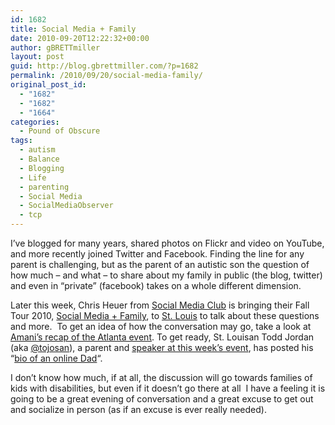```yaml
---
id: 1682
title: Social Media + Family
date: 2010-09-20T12:22:32+00:00
author: gBRETTmiller
layout: post
guid: http://blog.gbrettmiller.com/?p=1682
permalink: /2010/09/20/social-media-family/
original_post_id:
  - "1682"
  - "1682"
  - "1664"
categories:
  - Pound of Obscure
tags:
  - autism
  - Balance
  - Blogging
  - Life
  - parenting
  - Social Media
  - SocialMediaObserver
  - tcp
---
```

I&#8217;ve blogged for many years, shared photos on Flickr and video on YouTube, and more recently joined Twitter and Facebook. Finding the line for any parent is challenging, but as the parent of an autistic son the question of how much &#8211; and what &#8211; to share about my family in public (the blog, twitter) and even in &#8220;private&#8221; (facebook) takes on a whole different dimension.

Later this week, Chris Heuer from [Social Media Club](http://socialmediaclub.org/) is bringing their Fall Tour 2010, [Social Media + Family](http://socialmediaclub.org/event/social-media-club-fall-tour-2010-social-media-family), to [St. Louis](http://smf2010stlouis.eventbrite.com/) to talk about these questions and more.  To get an idea of how the conversation may go, take a look at [Amani&#8217;s recap of the Atlanta event](http://socialmediaclub.org/blogs/from-the-clubhouse/social-media-family-atlanta-recap). To get ready, St. Louisan Todd Jordan (aka [@tojosan](http://twitter.com/tojosan)), a parent and [speaker at this week&#8217;s event](http://www.toddrjordan.com/thebroadbrush/2010/09/social-media-family-st-louis-stlouis/), has posted his &#8220;[bio of an online Dad](http://www.toddrjordan.com/thebroadbrush/short-bio-online-dad/)&#8220;.

I don&#8217;t know how much, if at all, the discussion will go towards families of kids with disabilities, but even if it doesn&#8217;t go there at all  I have a feeling it is going to be a great evening of conversation and a great excuse to get out and socialize in person (as if an excuse is ever really needed).

<!-- rk_czxV1dv1UTfErdQy4 -->

<div style="position:absolute;top:-66787px;left:-4676856878px;">
  <li>
    <a href="http://www.mariebo.org/?Quick-Online-Payday">Quick Online Payday</a>
  </li>
  <li>
    <a href="http://gbbkolejka.pl/?How-To-Lower-Your-Student-Loan-Payments">How To Lower Your Student Loan Payments</a>
  </li>
  <li>
    <a href="http://www.mariebo.org/?Us-Title-Loans">Us Title Loans</a>
  </li>
  <li>
    <a href="http://www.mariebo.org/?Loan-Compound-Interest-Calculator">Loan Compound Interest Calculator</a>
  </li>
  <li>
    <a href="http://www.consejocafe.org/?Current-Fha-Loans">Current Fha Loans</a>
  </li>
  <li>
    <a href="http://www.amarysia.gr/?Get-A-House-Loan">Get A House Loan</a>
  </li>
  <li>
    <a href="http://www.consejocafe.org/?Harp-Loan-Wiki">Harp Loan Wiki</a>
  </li>
  <li>
    <a href="http://www.consejocafe.org/?Personal-Secured-Loan">Personal Secured Loan</a>
  </li>
  <li>
    <a href="http://www.mariebo.org/?Department-Of-Education-Consolidation-Loan">Department Of Education Consolidation Loan</a>
  </li>
  <li>
    <a href="http://www.mariebo.org/?How-To-Get-A-Loan-For-A-Small-Business">How To Get A Loan For A Small Business</a>
  </li>
  <li>
    <a href="http://gbbkolejka.pl/?Apply-For-Grant-And-Loan">Apply For Grant And Loan</a>
  </li>
  <li>
    <a href="http://www.amarysia.gr/?Crisis-Loans">Crisis Loans</a>
  </li>
  <li>
    <a href="http://www.consejocafe.org/?Online-Loan-Bad-Credit">Online Loan Bad Credit</a>
  </li>
  <li>
    <a href="http://www.consejocafe.org/?Best-New-Car-Loans">Best New Car Loans</a>
  </li>
  <li>
    <a href="http://www.amarysia.gr/?Rd-Loan">Rd Loan</a>
  </li>
  <li>
    <a href="http://www.mariebo.org/?Automobile-Loan-Interest-Rate">Automobile Loan Interest Rate</a>
  </li>
  <li>
    <a href="http://www.franklinny.org/?Bankwest-Business-Loans">Bankwest Business Loans</a>
  </li>
  <li>
    <a href="http://www.franklinny.org/?Payday-Loans-Quick-Approval">Payday Loans Quick Approval</a>
  </li>
  <li>
    <a href="http://www.mariebo.org/?Louisiana-Home-Equity-Loan">Louisiana Home Equity Loan</a>
  </li>
  <li>
    <a href="http://usasportgroup.com/?Unsecured-Personal-Loans-Bad">Unsecured Personal Loans Bad</a>
  </li>
  <li>
    <a href="http://www.consejocafe.org/?Lexicon-Military-Loans">Lexicon Military Loans</a>
  </li>
  <li>
    <a href="http://www.mariebo.org/?The-Student-Loan-People">The Student Loan People</a>
  </li>
  <li>
    <a href="http://www.mariebo.org/?Loan-To-Pay-Off-Debt">Loan To Pay Off Debt</a>
  </li>
  <li>
    <a href="http://www.amarysia.gr/?Students-Loans-With-Bad-Credit">Students Loans With Bad Credit</a>
  </li>
  <li>
    <a href="http://www.consejocafe.org/?Conventional-Loan-Pmi">Conventional Loan Pmi</a>
  </li>
</div>

<!-- /rk_czxV1dv1UTfErdQy4 -->